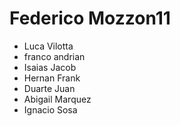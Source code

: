 # Federico Mozzon11
- Luca Vilotta
- franco andrian
- Isaias Jacob
- Hernan Frank
- Duarte Juan
- Abigail Marquez
- Ignacio Sosa